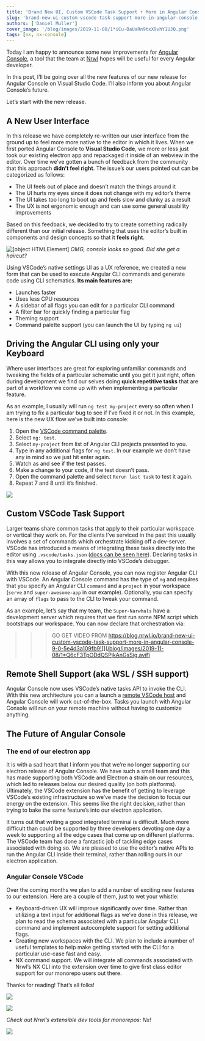 ```yaml
---
title: 'Brand New UI, Custom VSCode Task Support + More in Angular Console 9.0!'
slug: 'brand-new-ui-custom-vscode-task-support-more-in-angular-console-9-0'
authors: ['Daniel Muller']
cover_image: '/blog/images/2019-11-08/1*iCu-DaUaRn9txX9vhY1UJQ.png'
tags: [nx, nx-console]
---
```


Today I am happy to announce some new improvements for [Angular Console](https://nx.dev/getting-started/editor-setup), a tool that the team at [Nrwl](/company) hopes will be useful for every Angular developer.

In this post, I’ll be going over all the new features of our new release for Angular Console on Visual Studio Code. I’ll also inform you about Angular Console’s future.

Let’s start with the new release.

## A New User Interface

In this release we have completely re-written our user interface from the ground up to feel more more native to the editor in which it lives. When we first ported Angular Console to **Visual Studio Code**, we more or less just took our existing electron app and repackaged it inside of an webview in the editor. Over time we’ve gotten a bunch of feedback from the community that this approach **didn’t feel right**. The issue’s our users pointed out can be categorized as follows:

- The UI feels out of place and doesn’t match the things around it
- The UI hurts my eyes since it does not change with my editor’s theme
- The UI takes too long to boot up and feels slow and clunky as a result
- The UX is not ergonomic enough and can use some general usability improvements

Based on this feedback, we decided to try to create something radically different than our initial release. Something that uses the editor’s built in components and design concepts so that it **feels right**.

![[object HTMLElement]](/blog/images/2019-11-08/1*GIHiPoIyVTCI35wpYRgWog.avif)
_OMG, console looks so good. Did she get a haircut?_

Using VSCode’s native settings UI as a UX reference, we created a new form that can be used to execute Angular CLI commands and generate code using CLI schematics. **Its main features are:**

- Launches faster
- Uses less CPU resources
- A sidebar of all flags you can edit for a particular CLI command
- A filter bar for quickly finding a particular flag
- Theming support
- Command palette support (you can launch the UI by typing `ng ui`)

## Driving the Angular CLI using only your Keyboard

Where user interfaces are great for exploring unfamiliar commands and tweaking the fields of a particular schematic until you get it just right, often during development we find our selves doing **quick repetitive tasks** that are part of a workflow we come up with when implementing a particular feature.

As an example, I usually will run `ng test my-project` every so often when I am trying to fix a particular bug to see if I’ve fixed it or not. In this example, here is the new UX flow we’ve built into console:

1.  Open the [VSCode command palette](https://code.visualstudio.com/docs/getstarted/userinterface#_command-palette).
2.  Select `ng: test`.
3.  Select `my-project` from list of Angular CLI projects presented to you.
4.  Type in any additional flags for `ng test`. In our example we don’t have any in mind so we just hit enter again.
5.  Watch as and see if the test passes.
6.  Make a change to your code, if the test doesn’t pass.
7.  Open the command palette and select `Rerun last task` to test it again.
8.  Repeat 7 and 8 until it’s finished.

![](/blog/images/2019-11-08/1*BrwJVeN-AcZFXTsmLHJzkA.avif)

## Custom VSCode Task Support

Larger teams share common tasks that apply to their particular workspace or vertical they work on. For the clients I’ve serviced in the past this usually involves a set of commands which orchestrate kicking off a dev-server. VSCode has introduced a means of integrating these tasks directly into the editor using `.vscode/tasks.json` ([docs can be seen here](https://code.visualstudio.com/docs/editor/tasks#_custom-tasks)). Declaring tasks in this way allows you to integrate directly into VSCode’s debugger.

With this new release of Angular Console, you can now register Angular CLI with VSCode. An Angular Console command has the type of `ng` and requires that you specify an Angular CLI `command` and a `project` in your workspace (`serve` and `super-awesome-app` in our example). Optionally, you can specify an array of `flags` to pass to the CLI to tweak your command.

As an example, let’s say that my team, the `Super-Narwhals` have a development server which requires that we first run some NPM script which bootstraps our workspace. You can now declare that orchestration via:

> > > GO GET VIDEO FROM https://blog.nrwl.io/brand-new-ui-custom-vscode-task-support-more-in-angular-console-9-0-5e4d3a109fb9![](/blog/images/2019-11-08/1*Q6cF3TpODdQSPjkAnGsSig.avif)

## Remote Shell Support (aka WSL / SSH support)

Angular Console now uses VSCode’s native tasks API to invoke the CLI. With this new architecture you can a launch a [remote VSCode host](https://code.visualstudio.com/docs/remote/remote-overview) and Angular Console will work out-of-the-box. Tasks you launch with Angular Console will run on your remote machine without having to customize anything.

## The Future of Angular Console

### The end of our electron app

It is with a sad heart that I inform you that we’re no longer supporting our electron release of Angular Console. We have such a small team and this has made supporting both VSCode and Electron a strain on our resources, which led to releases below our desired quality (on both platforms). Ultimately, the VSCode extension has the benefit of getting to leverage VSCode’s existing infrastructure so we’ve made the decision to focus our energy on the extension. This seems like the right decision, rather than trying to bake the same feature’s into our electron application.

It turns out that writing a good integrated terminal is difficult. Much more difficult than could be supported by three developers devoting one day a week to supporting all the edge cases that come up on different platforms. The VSCode team has done a fantastic job of tackling edge cases associated with doing so. We are pleased to use the editor’s native APIs to run the Angular CLI inside their terminal, rather than rolling ours in our electron application.

### Angular Console VSCode

Over the coming months we plan to add a number of exciting new features to our extension. Here are a couple of them, just to wet your whistle:

- Keyboard-driven UX will improve significantly over time. Rather than utilizing a text input for additional flags as we’ve done in this release, we plan to read the schema associated with a particular Angular CLI command and implement autocomplete support for setting additional flags.
- Creating new workspaces with the CLI. We plan to include a number of useful templates to help make getting started with the CLI for a particular use-case fast and easy.
- NX command support. We will integrate all commands associated with Nrwl’s NX CLI into the extension over time to give first class editor support for our monorepo users out there.

Thanks for reading! That’s all folks!

![](/blog/images/2019-11-08/0*WL5InnWDnAuqfbfZ.avif)


![](/blog/images/2019-11-08/0*sUuN-NoTZiZ4cg22.avif)

_Check out Nrwl’s extensible dev tools for monorepos: Nx!_

![](/blog/images/2019-11-08/1*pbElIZt9YeORNw8m142z6w.avif)
